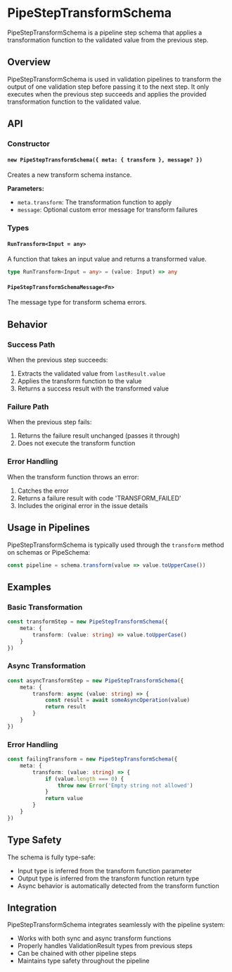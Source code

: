 # PipeStepTransformSchema

PipeStepTransformSchema is a pipeline step schema that applies a transformation function to the validated value from the previous step.

## Overview

PipeStepTransformSchema is used in validation pipelines to transform the output of one validation step before passing it to the next step. It only executes when the previous step succeeds and applies the provided transformation function to the validated value.

## API

### Constructor

#### `new PipeStepTransformSchema({ meta: { transform }, message? })`

Creates a new transform schema instance.

**Parameters:**
- `meta.transform`: The transformation function to apply
- `message`: Optional custom error message for transform failures

### Types

#### `RunTransform<Input = any>`

A function that takes an input value and returns a transformed value.

```typescript
type RunTransform<Input = any> = (value: Input) => any
```

#### `PipeStepTransformSchemaMessage<Fn>`

The message type for transform schema errors.

## Behavior

### Success Path

When the previous step succeeds:
1. Extracts the validated value from `lastResult.value`
2. Applies the transform function to the value
3. Returns a success result with the transformed value

### Failure Path

When the previous step fails:
1. Returns the failure result unchanged (passes it through)
2. Does not execute the transform function

### Error Handling

When the transform function throws an error:
1. Catches the error
2. Returns a failure result with code 'TRANSFORM_FAILED'
3. Includes the original error in the issue details

## Usage in Pipelines

PipeStepTransformSchema is typically used through the `transform` method on schemas or PipeSchema:

```typescript
const pipeline = schema.transform(value => value.toUpperCase())
```

## Examples

### Basic Transformation

```typescript
const transformStep = new PipeStepTransformSchema({
	meta: {
		transform: (value: string) => value.toUpperCase()
	}
})
```

### Async Transformation

```typescript
const asyncTransformStep = new PipeStepTransformSchema({
	meta: {
		transform: async (value: string) => {
			const result = await someAsyncOperation(value)
			return result
		}
	}
})
```

### Error Handling

```typescript
const failingTransform = new PipeStepTransformSchema({
	meta: {
		transform: (value: string) => {
			if (value.length === 0) {
				throw new Error('Empty string not allowed')
			}
			return value
		}
	}
})
```

## Type Safety

The schema is fully type-safe:
- Input type is inferred from the transform function parameter
- Output type is inferred from the transform function return type
- Async behavior is automatically detected from the transform function

## Integration

PipeStepTransformSchema integrates seamlessly with the pipeline system:
- Works with both sync and async transform functions
- Properly handles ValidationResult types from previous steps
- Can be chained with other pipeline steps
- Maintains type safety throughout the pipeline
